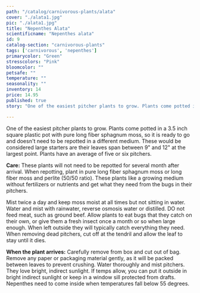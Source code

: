 ```yaml
---
path: "/catalog/carnivorous-plants/alata"
cover: "./alata1.jpg"
pic: "./alata1.jpg"
title: "Nepenthes Alata"
scientificname: "Nepenthes alata"
id: 9
catalog-section: "carnivorous-plants"
tags: ['carnivorous', 'nepenthes']
primarycolor: "Green"
stresscolors: "Pink"
bloomcolor: ""
petsafe: ""
temperature: ""
seasonality: ""
inventory: 14
price: 14.95
published: true
story: "One of the easiest pitcher plants to grow. Plants come potted in a 3.5 inch square plastic pot with pure long fiber sphagnum moss, so it is ready to go and doesn't need to be repotted in a different medium. These would be considered large starters are their leaves span between 9 inches and 12 inches at the largest point. Plants have an average of five or six pitchers."

---
```

One of the easiest pitcher plants to grow. Plants come potted in a 3.5 inch square plastic pot with pure long fiber sphagnum moss, so it is ready to go and doesn't need to be repotted in a different medium. These would be considered large starters are their leaves span between 9" and 12" at the largest point. Plants have an average of five or six pitchers.

<strong>Care:</strong> These plants will not need to be repotted for several month after arrival. When repotting, plant in pure long fiber sphagnum moss or long fiber moss and perlite (50/50 ratio). These plants like a growing medium without fertilizers or nutrients and get what they need from the bugs in their pitchers.

Mist twice a day and keep moss moist at all times but not sitting in water. Water and mist with rainwater, reverse osmosis water or distilled. DO not feed meat, such as ground beef. Allow plants to eat bugs that they catch on their own, or give them a fresh insect once a month or so when large enough. When left outside they will typically catch everything they need. When removing dead pitchers, cut off at the tendril and allow the leaf to stay until it dies.

<strong>When the plant arrives:</strong> Carefully remove from box and cut out of bag. Remove any paper or packaging material gently, as it will be packed between leaves to prevent crushing. Water thoroughly and mist pitchers. They love bright, indirect sunlight. If temps allow, you can put it outside in bright indirect sunlight or keep in a window sill protected from drafts. Nepenthes need to come inside when temperatures fall below 55 degrees.